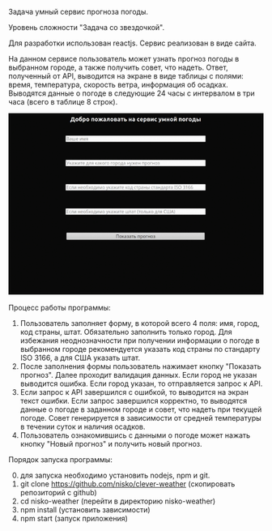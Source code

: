 Задача умный сервис прогноза погоды.

Уровень сложности "Задача со звездочкой".

Для разработки использован reactjs. Сервис реализован в виде сайта.

На данном сервисе пользователь может узнать прогноз погоды в выбранном городе, а также получить совет, что надеть.
Ответ, полученный от API, выводится на экране в виде таблицы с полями: время, температура, скорость ветра, информация об осадках.
Выводятся данные о погоде в следующие 24 часы с интервалом в три часа (всего в таблице 8 строк).


![Output sample](https://github.com/nisko/clever-weather/raw/master/demo.gif)

Процесс работы программы:
1. Пользователь заполняет форму, в которой всего 4 поля: имя, город, код страны, штат. Обязательно заполнить только город.
Для избежания неоднозначности при получении информации о погоде в выбранном городе рекомендуется указать код страны по стандарту ISO 3166,
а для США указать штат.
2. После заполнения формы пользователь нажимает кнопку "Показать прогноз". Далее проходит валидация данных.
Если город не указан выводится ошибка. Если город указан, то отправляется запрос к API.
3. Если запрос к API завершился с ошибкой, то выводится на экран текст ошибки.
Если запрос завершился корректно, то выводятся данные о погоде в заданном городе и совет, что надеть при текущей погоде.
Совет генерируется в зависимости от средней температуры в течении суток и наличия осадков.
4. Пользователь ознакомившись с данными о погоде может нажать кнопку "Новый прогноз" и получить новый прогноз.

Порядок запуска программы:

0. для запуска необходимо установить nodejs, npm и git.
1. git clone https://github.com/nisko/clever-weather (скопировать репозиторий с github)
2. cd nisko-weather (перейти в директорию nisko-weather)
3. npm install (установить зависимости)
4. npm start (запуск приложения)